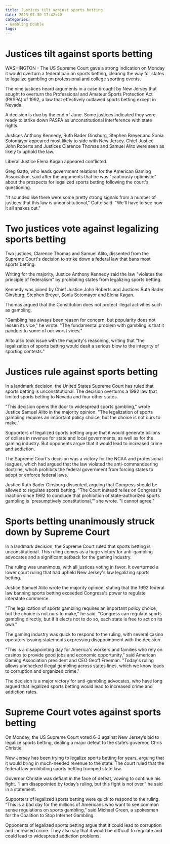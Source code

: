 ```yaml
---
title: Justices tilt against sports betting
date: 2023-01-30 17:42:40
categories:
- Gambling Double
tags:
---
```



#  Justices tilt against sports betting

WASHINGTON - The US Supreme Court gave a strong indication on Monday it would overturn a federal ban on sports betting, clearing the way for states to legalize gambling on professional and college sporting events.

The nine justices heard arguments in a case brought by New Jersey that sought to overturn the Professional and Amateur Sports Protection Act (PASPA) of 1992, a law that effectively outlawed sports betting except in Nevada.

A decision is due by the end of June. Some justices indicated they were ready to strike down PASPA as unconstitutional interference with state rights.

Justices Anthony Kennedy, Ruth Bader Ginsburg, Stephen Breyer and Sonia Sotomayor appeared most likely to side with New Jersey. Chief Justice John Roberts and Justices Clarence Thomas and Samuel Alito were seen as likely to uphold the law.

Liberal Justice Elena Kagan appeared conflicted.

 Greg Gatto, who leads government relations for the American Gaming Association, said after the arguments that he was "cautiously optimistic" about the prospects for legalized sports betting following the court's questioning.

"It sounded like there were some pretty strong signals from a number of justices that this law is unconstitutional," Gatto said. "We'll have to see how it all shakes out."

#  Two justices vote against legalizing sports betting

Two justices, Clarence Thomas and Samuel Alito, dissented from the Supreme Court's decision to strike down a federal law that bans most sports betting.

Writing for the majority, Justice Anthony Kennedy said the law "violates the principle of federalism" by prohibiting states from legalizing sports betting.

Kennedy was joined by Chief Justice John Roberts and Justices Ruth Bader Ginsburg, Stephen Breyer, Sonia Sotomayor and Elena Kagan.

Thomas argued that the Constitution does not protect illegal activities such as gambling.

"Gambling has always been reason for concern, but popularity does not lessen its vice," he wrote. "The fundamental problem with gambling is that it panders to some of our worst vices."

Alito also took issue with the majority's reasoning, writing that "the legalization of sports betting would dealt a serious blow to the integrity of sporting contests."

#  Justices rule against sports betting

In a landmark decision, the United States Supreme Court has ruled that sports betting is unconstitutional. The decision overturns a 1992 law that limited sports betting to Nevada and four other states.

"This decision opens the door to widespread sports gambling," wrote Justice Samuel Alito in the majority opinion. "The legalization of sports gambling requires an important policy choice, but the choice is not ours to make."

Supporters of legalized sports betting argue that it would generate billions of dollars in revenue for state and local governments, as well as for the gaming industry. But opponents argue that it would lead to increased crime and addiction.

The Supreme Court's decision was a victory for the NCAA and professional leagues, which had argued that the law violated the anti-commandeering doctrine, which prohibits the federal government from forcing states to adopt or enforce federal laws.

Justice Ruth Bader Ginsburg dissented, arguing that Congress should be allowed to regulate sports betting. "The Court instead relies on Congress's inaction since 1992 to conclude that prohibition of state-authorized sports gambling is 'presumptively constitutional,'" she wrote. "I cannot agree."

#  Sports betting unanimously struck down by Supreme Court 

In a landmark decision, the Supreme Court ruled that sports betting is unconstitutional. This ruling comes as a huge victory for anti-gambling advocates and a significant setback for the gaming industry.

The ruling was unanimous, with all justices voting in favor. It overturned a lower court ruling that had upheld New Jersey's law legalizing sports betting.

Justice Samuel Alito wrote the majority opinion, stating that the 1992 federal law banning sports betting exceeded Congress's power to regulate interstate commerce.

"The legalization of sports gambling requires an important policy choice, but the choice is not ours to make," he said. "Congress can regulate sports gambling directly, but if it elects not to do so, each state is free to act on its own."

The gaming industry was quick to respond to the ruling, with several casino operators issuing statements expressing disappointment with the decision.

"This is a disappointing day for America's workers and families who rely on casinos to provide good jobs and economic opportunity," said American Gaming Association president and CEO Geoff Freeman. "Today's ruling allows unchecked illegal gambling across states lines, which we know leads to corruption and organized crime."

The decision is a major victory for anti-gambling advocates, who have long argued that legalized sports betting would lead to increased crime and addiction rates.

#  Supreme Court votes against sports betting

On Monday, the US Supreme Court voted 6-3 against New Jersey’s bid to legalize sports betting, dealing a major defeat to the state’s governor, Chris Christie.

New Jersey has been trying to legalize sports betting for years, arguing that it would bring in much-needed revenue to the state. The court ruled that the federal law prohibiting sports betting trumped state law.

Governor Christie was defiant in the face of defeat, vowing to continue his fight. “I am disappointed by today’s ruling, but this fight is not over,” he said in a statement.

Supporters of legalized sports betting were quick to respond to the ruling. “This is a bad day for the millions of Americans who want to see common sense regulations on sports gambling,” said Michael Green, a spokesman for the Coalition to Stop Internet Gambling.

Opponents of legalized sports betting argue that it could lead to corruption and increased crime. They also say that it would be difficult to regulate and could lead to widespread addiction problems.